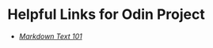 # Helpful Links for Odin Project
- *[Markdown Text 101](https://support.discord.com/hc/en-us/articles/210298617-Markdown-Text-101-Chat-Formatting-Bold-Italic-Underline-)* 
